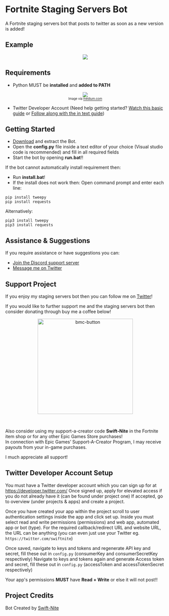 # Fortnite Staging Servers Bot
A Fortnite staging servers bot that posts to twitter as soon as a new version is added! 

## Example
<p align="center">
    <img src="https://github.com/user-attachments/assets/a1090990-c976-4b76-8af7-dfaedfbe6771">
</p>


## Requirements
- Python MUST be **installed** and **added to PATH**
<p align="center">
    <img src="https://user-images.githubusercontent.com/74127135/212615961-10c507f5-01de-483a-914b-3270109cdb2b.png"><br>
    <sub><sup>Image via <a href="https://medium.com/@omoshalewa/why-you-should-add-python-to-path-and-how-58693c17c443">medium.com</a></sub></sup>
 </p>
 
- Twitter Developer Account (Need help getting started? [Watch this basic guide](https://user-images.githubusercontent.com/74127135/212822054-c886df92-72bf-4749-8011-1f8e4f67a4ac.mp4) or [Follow along with the in text guide](#twitter-developer-account-setup))

## Getting Started
- [Download](https://github.com/swiftnite/Fortnite-Staging-Servers-Bot/archive/refs/heads/main.zip) and extract the Bot.
- Open the **config.py** file inside a text editor of your choice (Visual studio code is recommended) and fill in all required fields
- Start the bot by opening **run.bat**!!

If the bot cannot automatically install requirement then:
- Run **install.bat**! 
- If the install does not work then:
Open command prompt and enter each line:
~~~
pip install tweepy
pip install requests
~~~
Alternatively: 
~~~
pip3 install tweepy
pip3 install requests
~~~

## Assistance & Suggestions
If you require assistance or have suggestions you can:
- [Join the Discord support server](https://discord.gg/jHsAW2FKnj)
- [Message me on Twitter](https://twitter.com/intent/follow?screen_name=SwiftNite)

## Support Project
If you enjoy my staging servers bot then you can follow me on [Twitter](https://twitter.com/intent/follow?screen_name=SwiftNite)!

If you would like to further support me and the staging servers bot then consider donating through buy me a coffee below!

<p align="center">
    <a href="https://www.buymeacoffee.com/Swiftnite"><img width="300" alt="bmc-button" src="https://user-images.githubusercontent.com/74127135/233548032-c051ea07-9f03-43e3-a4d1-bfaced2e41db.png"></a>
</p>
<br>

Also consider using my support-a-creator code **Swift-Nite** in the Fortnite item shop or for any other Epic Games Store purchases!
<br>
In connection with Epic Games’ Support-A-Creator Program, I may receive payouts from your in-game purchases.

I much appreciate all support!

## Twitter Developer Account Setup
You must have a Twitter developer account which you can sign up for at https://developer.twitter.com/
Once signed up, apply for elevated access if you do not already have it (can be found under project one)
If accepted, go to overview (under projects & apps) and create a project.

Once you have created your app within the project scroll to user authentication settings inside the app and click set up.
Inside you must select read and write permissions (permissions) and web app, automated app or bot (type).
For the required callback/redirect URL and website URL, the URL can be anything (you can even just use your Twitter eg. ```https://twitter.com/swiftnite```)

Once saved, navigate to keys and tokens and regenerate API key and secret, fill these out in ```config.py``` (consumerKey and consumerSecretKey respectively)
Navigate to keys and tokens again and generate Access token and secret, fill these out in ```config.py``` (accessToken and accessTokenSecret respectively)

Your app's permissions **MUST** have **Read + Write** or else it will not post!!

## Project Credits
Bot Created by [Swift-Nite](https://twitter.com/intent/follow?screen_name=SwiftNite)
